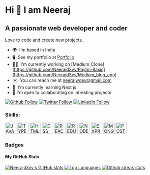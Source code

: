 # Hi 👋 I am Neeraj
## A passionate web developer and coder
Love to code and create new projects.

* 🌍  I'm based in India 
* 🖥️  See my portfolio at [Portfolio](https://react-framer-portfolio.netlify.app/)
* 👨‍💻  I'm currently working on [Medium_Clone](https://github.com/Neerajd3vv/Paytm-Basic](https://github.com/Neerajd3vv/Medium_blog_app)
* ✉️  You can reach me at [neerajwdev@gmail.com](mailto:neerajwdev@gmail.com)
* 🧠  I'm currently learning Next js
* 🤝  I'm open to collaborating on intresting projects


[![Github Follow](https://img.shields.io/badge/Github-100000?style=badge&logo=github&logoColor=white)](https://github.com/Neerajd3vv)
[![Twitter Follow](https://img.shields.io/badge/Twitter-1DA1F2?style=badge&logo=twitter&logoColor=white)](https://twitter.com/NeerajbhattW)
[![Linkedin Follow](https://img.shields.io/badge/Linkedin-0077B5?style=badge&logo=linkedin&logoColor=white)](https://www.linkedin.com/in/neeraj-bhatt-984b992b2/)


<h3 align="left">Skills:</h3>
<p align="left">

<a href="https://www.javascript.com/" target="_blank" rel="noreferrer"><img src="https://cdn.jsdelivr.net/gh/devicons/devicon/icons/javascript/javascript-original.svg" width="36" height="36" alt="JAVASCRIPT" /></a>
<a href="https://www.typescriptlang.org/" target="_blank" rel="noreferrer"><img src="https://cdn.jsdelivr.net/gh/devicons/devicon/icons/typescript/typescript-original.svg" width="36" height="36" alt="TYPESCRIPT" /></a>
<a href="https://developer.mozilla.org/en-US/docs/Web/HTML" target="_blank" rel="noreferrer"><img src="https://cdn.jsdelivr.net/gh/devicons/devicon/icons/html5/html5-original.svg" width="36" height="36" alt="HTML" /></a> 
<a href="https://developer.mozilla.org/en-US/docs/Web/CSS" target="_blank" rel="noreferrer"><img src="https://cdn.jsdelivr.net/gh/devicons/devicon/icons/css3/css3-original.svg" width="36" height="36" alt="CSS" /></a> 
<a href="https://reactjs.org/" target="_blank" rel="noreferrer"><img src="https://cdn.jsdelivr.net/gh/devicons/devicon/icons/react/react-original.svg" width="36" height="36" alt="REACT" /></a> 
<a href="https://redux.js.org/" target="_blank" rel="noreferrer"><img src="https://cdn.jsdelivr.net/gh/devicons/devicon/icons/redux/redux-original.svg" width="36" height="36" alt="REDUX" /></a> 
<a href="https://nodejs.org/en/" target="_blank" rel="noreferrer"><img src="https://cdn.jsdelivr.net/gh/devicons/devicon/icons/nodejs/nodejs-original.svg" width="36" height="36" alt="NODEJS" /></a> 
<a href="https://expressjs.com/" target="_blank" rel="noreferrer"><img src="https://cdn.jsdelivr.net/gh/devicons/devicon/icons/express/express-original.svg" width="36" height="36" alt="EXPRESS" /></a> 
<a href="https://www.mongodb.com/" target="_blank" rel="noreferrer"><img src="https://cdn.jsdelivr.net/gh/devicons/devicon/icons/mongodb/mongodb-original.svg" width="36" height="36" alt="MONGODB" /></a> 
<a href="https://www.postgresql.org/" target="_blank" rel="noreferrer"><img src="https://cdn.jsdelivr.net/gh/devicons/devicon/icons/postgresql/postgresql-original.svg" width="36" height="36" alt="POSTGRESQL" /></a> 

</p>


### Badges

<h4>My GitHub Stats</h4>
<a href="http://www.github.com/Neerajd3vv"><img src="https://github-readme-stats.vercel.app/api?username=Neerajd3vv&show_icons=true&title_color=70a5fd&icon_color=bf91f3&text_color=38bdae&bg_color=1a1b27&hide_border=true" alt="Neerajd3vv's GitHub stats" /></a>
<a href="http://www.github.com/Neerajd3vv"><img src="https://github-readme-stats.vercel.app/api/top-langs/?username=Neerajd3vv&langs_count=3&title_color=70a5fd&icon_color=bf91f3&text_color=38bdae&bg_color=1a1b27&hide_border=true" alt="Top Languages"/></a>
<a href="http://www.github.com/Neerajd3vv"><img src="https://github-readme-streak-stats.herokuapp.com/?user=Neerajd3vv&stroke=70a5fd&background=1a1b27&ring=70a5fd&fire=bf91f3&currStreakNum=bf91f3&currStreakLabel=bf91f3&sideNums=70a5fd&sideLabels=70a5fd&dates=38bdae&hide_border=true" alt="Github streak stats"/></a>



